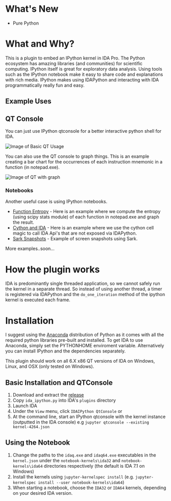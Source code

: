 # What's New
- Pure Python

# What and Why?
This is a plugin to embed an IPython kernel in IDA Pro. The Python ecosystem has amazing libraries (and communities) for scientific computing. IPython itself is great for exploratory data analysis. Using tools such as the IPython notebook make it easy to share code and explanations with rich media. IPython makes using IDAPython and interacting with IDA programmatically really fun and easy.

## Example Uses
## QT Console
You can just use IPython qtconsole for a better interactive python shell for IDA.

![Image of Basic QT Usage](qtbasic.gif)


You can also use the QT console to graph things. This is an example creating a bar chart for the occurrences of each instruction mnemonic in a function (in notepad.exe).

![Image of QT with graph](qtwithgraph.gif)

### Notebooks

Another useful case is using IPython notebooks.

- [Function Entropy](http://nbviewer.ipython.org/github/james91b/ida_ipython/blob/master/notebook/examples/Function%20Entropy.ipynb) - Here is an example where we compute the entropy (using scipy stats module) of each function in notepad.exe and graph the result.
- [Cython and IDA](http://nbviewer.ipython.org/github/james91b/ida_ipython/blob/master/notebook/examples/Cython%20and%20IDA.ipynb) - Here is an example where we use the cython cell magic to call IDA Api's that are not exposed via IDAPython.
- [Sark Snapshots](http://nbviewer.ipython.org/github/james91b/ida_ipython/blob/master/notebook/examples/Sark%20Snapshots.ipynb) - Example of screen snapshots using Sark.

More examples..soon...

# How the plugin works
IDA is predominantly single threaded application, so we cannot safely run the kernel in a separate thread.
So instead of using another thread, a timer is registered via IDAPython and the `do_one_iteration` method of the ipython kernel is executed each frame.

# Installation
I suggest using the [Anaconda](http://continuum.io/downloads) distribution of Python as it comes with all the required python libraries pre-built and installed. To get IDA to use Anaconda, simply set the PYTHONHOME enviroment variable. Alternatively you can install IPython and the dependencies separately.

This plugin should work on all 6.X x86 QT versions of IDA on Windows, Linux, and OSX (only tested on Windows).

## Basic Installation and QTConsole
1. Download and extract the [release](/../../releases/latest)
2. Copy `ida_ipython.py` into IDA's `plugins` directory
4. Launch IDA
5. Under the `View` menu, click `IDAIPython QtConsole` or
6. At the command line, start an IPython qtconsole with the kernel instance (outputted in the IDA console) e.g `jupyter qtconsole --existing kernel-4264.json`

## Using the Notebook
1. Change the paths to the `idaq.exe` and `idaq64.exe` executables in the `kernel.json` under the `notebook-kernels\ida32`
    and `notebook-kernels\ida64` directories respectively (the default is IDA 7.1 on Windows)
1. Install the kernels using `jupyter-kernelspec install` (e.g. `jupyter-kernelspec install --user notebook-kernels\ida64`)
1. When starting a notebook, choose the `IDA32` or `IDA64` kernels, depending on your desired IDA version.
